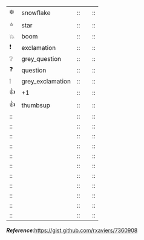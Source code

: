 
| | | | | |
|--- | --- |---  |---  |---  |
| :snowflake:| snowflake | :: | | :: | | :: | |
| :star: |star | :: | | :: | | :: | |
| :boom: | boom| :: | | :: | | :: | |
| :exclamation: |exclamation | :: | | :: | | :: | |
| :grey_question: | grey_question| :: | | :: | | :: | |
| :question: |question | :: | | :: | | :: | |
| :grey_exclamation: |grey_exclamation | :: | | :: | | :: | |
| :+1: |+1 | :: | | :: | | :: | |
| :thumbsup: |thumbsup | :: | | :: | | :: | |
| :: | | :: | | :: | | :: | |
| :: | | :: | | :: | | :: | |
| :: | | :: | | :: | | :: | |
| :: | | :: | | :: | | :: | |
| :: | | :: | | :: | | :: | |
| :: | | :: | | :: | | :: | |
| :: | | :: | | :: | | :: | |
| :: | | :: | | :: | | :: | |
| :: | | :: | | :: | | :: | |
| :: | | :: | | :: | | :: | |
| :: | | :: | | :: | | :: | |


***Reference***:https://gist.github.com/rxaviers/7360908

